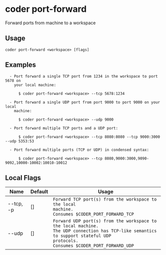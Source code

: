 # coder port-forward

Forward ports from machine to a workspace
## Usage
```console
coder port-forward <workspace> [flags]
```

## Examples
```console
  - Port forward a single TCP port from 1234 in the workspace to port 5678 on   
    your local machine:                                                         

      $ coder port-forward <workspace> --tcp 5678:1234 

  - Port forward a single UDP port from port 9000 to port 9000 on your local    
    machine:                                                                    

      $ coder port-forward <workspace> --udp 9000 

  - Port forward multiple TCP ports and a UDP port:                             

      $ coder port-forward <workspace> --tcp 8080:8080 --tcp 9000:3000 --udp 5353:53 

  - Port forward multiple ports (TCP or UDP) in condensed syntax:               

      $ coder port-forward <workspace> --tcp 8080,9000:3000,9090-9092,10000-10002:10010-10012 
```

## Local Flags
| Name |  Default | Usage |
| ---- |  ------- | ----- |
| --tcp, -p | [] | <code>Forward TCP port(s) from the workspace to the local machine.<br/>Consumes $CODER_PORT_FORWARD_TCP</code>|
| --udp | [] | <code>Forward UDP port(s) from the workspace to the local machine. The UDP connection has TCP-like semantics to support stateful UDP protocols.<br/>Consumes $CODER_PORT_FORWARD_UDP</code>|